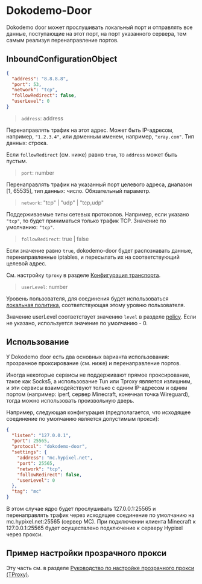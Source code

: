 # Dokodemo-Door

Dokodemo door может прослушивать локальный порт и отправлять все данные, поступающие на этот порт, на порт указанного сервера, тем самым реализуя перенаправление портов.

## InboundConfigurationObject

```json
{
  "address": "8.8.8.8",
  "port": 53,
  "network": "tcp",
  "followRedirect": false,
  "userLevel": 0
}
```

> `address`: address

Перенаправлять трафик на этот адрес. Может быть IP-адресом, например, `"1.2.3.4"`, или доменным именем, например, `"xray.com"`. Тип данных: строка.

Если `followRedirect` (см. ниже) равно `true`, то `address` может быть пустым.

> `port`: number

Перенаправлять трафик на указанный порт целевого адреса, диапазон \[1, 65535\], тип данных: число. Обязательный параметр.

> `network`: "tcp" | "udp" | "tcp,udp"

Поддерживаемые типы сетевых протоколов. Например, если указано `"tcp"`, то будет приниматься только трафик TCP. Значение по умолчанию: `"tcp"`.

> `followRedirect`: true | false

Если значение равно `true`, dokodemo-door будет распознавать данные, перенаправленные iptables, и пересылать их на соответствующий целевой адрес.

См. настройку `tproxy` в разделе [Конфигурация транспорта](../transport.md#sockoptobject).

> `userLevel`: number

Уровень пользователя, для соединения будет использоваться [локальная политика](../policy.md#levelpolicyobject), соответствующая этому уровню пользователя.

Значение userLevel соответствует значению `level` в разделе [policy](../policy.md#policyobject). Если не указано, используется значение по умолчанию - 0.

## Использование

У Dokodemo door есть два основных варианта использования: прозрачное проксирование (см. ниже) и перенаправление портов.

Иногда некоторые сервисы не поддерживают прямое проксирование, такое как Socks5, а использование Tun или Tproxy является излишним, и эти сервисы взаимодействуют только с одним IP-адресом и одним портом (например: iperf, сервер Minecraft, конечная точка Wireguard), тогда можно использовать произвольную дверь.

Например, следующая конфигурация (предполагается, что исходящее соединение по умолчанию является допустимым прокси):

```json
{
  "listen": "127.0.0.1",
  "port": 25565,
  "protocol": "dokodemo-door",
  "settings": {
    "address": "mc.hypixel.net",
    "port": 25565,
    "network": "tcp",
    "followRedirect": false,
    "userLevel": 0
  },
  "tag": "mc"
}
```

В этом случае ядро будет прослушивать 127.0.0.1:25565 и перенаправлять трафик через исходящее соединение по умолчанию на mc.hypixel.net:25565 (сервер MC). При подключении клиента Minecraft к 127.0.0.1:25565 будет осуществлено подключение к серверу Hypixel через прокси.

## Пример настройки прозрачного прокси

Эту часть см. в разделе [Руководство по настройке прозрачного прокси (TProxy)](../../document/level-2/tproxy).

